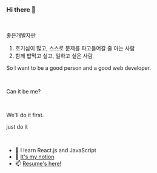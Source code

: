 ### Hi there 👋




<br>



좋은개발자란 
1. 호기심이 많고, 스스로 문제를 파고들어갈 줄 아는 사람
2. 함께 밥먹고 싶고, 일하고 싶은 사람

So I want to be a good person and a good web developer.<p>

<br>


Can it be me?



<br>



We'll do it first.<p>
just do it<p>
  
  
  



<br>


- 🌱 I learn React.js and JavaScript
- 💬 <a href='http://devdawn.shop/'>It's my notion</a>
- 📫 <a href='https://url.kr/sqrfju'>Resume's here!</a>
  
  
<!-- 
**chochoq/chochoq** is a ✨ _special_ ✨ repository because its `README.md` (this file) appears on your GitHub profile.

Here are some ideas to get you started:

- 🔭 I’m currently working on ...
- 🌱 I’m currently learning React, JavaScript.
- 👯 I’m looking to collaborate on ...
- 🤔 I’m looking for help with ...
- 💬 Ask me about ...
- 📫 How to reach me: ...
- 😄 Pronouns: ...
- ⚡ Fun fact: ...
 -->
